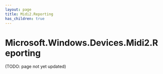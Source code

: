```yaml
---
layout: page
title: Midi2.Reporting
has_children: true
---
```


# Microsoft.Windows.Devices.Midi2.Reporting

(TODO: page not yet updated)